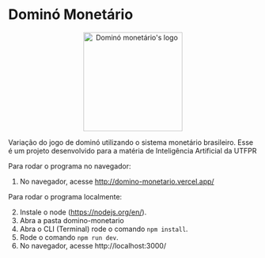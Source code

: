 # Dominó Monetário

<p align="center">
  <img height="200" width="200" src="https://i.imgur.com/0jyt2oz.png" alt="Dominó monetário's logo"/>
</p>

Variação do jogo de dominó utilizando o sistema monetário brasileiro. Esse é um projeto desenvolvido para a matéria de Inteligência Artificial da UTFPR

Para rodar o programa no navegador:

1. No navegador, acesse http://domino-monetario.vercel.app/

Para rodar o programa localmente:

2. Instale o node (https://nodejs.org/en/).
3. Abra a pasta domino-monetario
4. Abra o CLI (Terminal) rode o comando `npm install`.
5. Rode o comando `npm run dev`.
6. No navegador, acesse http://localhost:3000/ 

